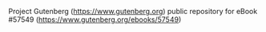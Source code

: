 Project Gutenberg (https://www.gutenberg.org) public repository for
eBook #57549 (https://www.gutenberg.org/ebooks/57549)
